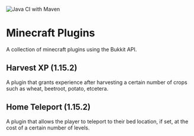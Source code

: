 ![Java CI with Maven](https://github.com/JasonMacKeigan/mcplugins/workflows/Java%20CI%20with%20Maven/badge.svg)

# Minecraft Plugins
A collection of minecraft plugins using the Bukkit API. 

## Harvest XP (1.15.2)
A plugin that grants experience after harvesting a certain number of crops such as wheat, beetroot, potato, etcetera.

## Home Teleport (1.15.2)
A plugin that allows the player to teleport to their bed location, if set, at the cost of a certain number of levels.
